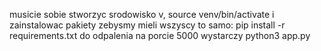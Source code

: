 musicie sobie stworzyc srodowisko v, source venv/bin/activate i zainstalowac pakiety zebysmy mieli wszyscy to samo: pip install -r requirements.txt
do odpalenia na porcie 5000 wystarczy python3 app.py
